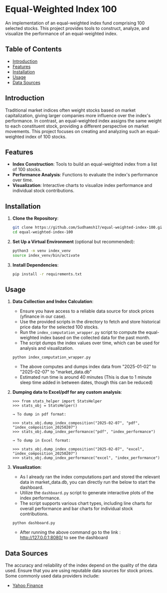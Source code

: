 # Equal-Weighted Index 100

An implementation of an equal-weighted index fund comprising 100 selected stocks. This project provides tools to construct, analyze, and visualize the performance of an equal-weighted index.

## Table of Contents

- [Introduction](#introduction)
- [Features](#features)
- [Installation](#installation)
- [Usage](#usage)
- [Data Sources](#data-sources)

## Introduction

Traditional market indices often weight stocks based on market capitalization, giving larger companies more influence over the index's performance. In contrast, an equal-weighted index assigns the same weight to each constituent stock, providing a different perspective on market movements. This project focuses on creating and analyzing such an equal-weighted index of 100 stocks.

## Features

- **Index Construction**: Tools to build an equal-weighted index from a list of 100 stocks.
- **Performance Analysis**: Functions to evaluate the index's performance over time.
- **Visualization**: Interactive charts to visualize index performance and individual stock contributions.

## Installation

1. **Clone the Repository**:
   ```bash
   git clone https://github.com/Sudhamsh17/equal-weighted-index-100.git
   cd equal-weighted-index-100
   ```

2. **Set Up a Virtual Environment** (optional but recommended):
   ```bash
   python3 -m venv index_venv
   source index_venv/bin/activate
   ```

3. **Install Dependencies**:
   ```bash
   pip install -r requirements.txt
   ```

## Usage

1. **Data Collection and Index Calculation**:
   - Ensure you have access to a reliable data source for stock prices (yfinance in our case).
   - Use the provided scripts in the directory to fetch and store historical price data for the selected 100 stocks.
   - Run the `index_computation_wrapper.py` script to compute the equal-weighted index based on the collected data for the past month.
   - The script dumps the index values over time, which can be used for analysis and visualization.
   ```
   python index_computation_wrapper.py
   ```
   - The above computes and dumps index data from "2025-01-02" to "2025-02-07" to "market_data.db"
   - Estimated run time is around 40 minutes (This is due to 1 minute sleep time added in between dates, though this can be reduced)

2. **Dumping data to Excel/pdf for any custom analysis**:
   ```
   >>> from stats_helper import StatsHelper
   >>> stats_obj = StatsHelper()

   → To dump in pdf format:

   >>> stats_obj.dump_index_composition("2025-02-07", "pdf", "index_composition_20250207")
   >>> stats_obj.dump_index_performance("pdf", "index_performance")

   → To dump in Excel format:

   >>> stats_obj.dump_index_composition("2025-02-07", "excel", "index_composition_20250207")
   >>> stats_obj.dump_index_performance("excel", "index_performance")
   ```


3. **Visualization**:
   - As I already ran the index computations part and stored the relevant data in market_data.db, you can directly run the below to start the dashboard.
   - Utilize the `dashboard.py` script to generate interactive plots of the index performance.
   - The script supports various chart types, including line charts for overall performance and bar charts for individual stock contributions.
   ```
   python dashboard.py
   ```
   - After running the above command go to the link : http://127.0.0.1:8080/ to see the dashboard

## Data Sources

The accuracy and reliability of the index depend on the quality of the data used. Ensure that you are using reputable data sources for stock prices. Some commonly used data providers include:

- [Yahoo Finance](https://finance.yahoo.com/)


